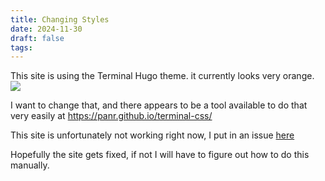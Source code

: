 ```yaml
---
title: Changing Styles
date: 2024-11-30
draft: false
tags:
---
```

This site is using the Terminal Hugo theme. it currently looks very orange. 
![](/images/Pasted%20image%2020241130181341.png)


I want to change that, and there appears to be a tool available to do that very easily at https://panr.github.io/terminal-css/

This site is unfortunately not working right now, I put in an issue [here](https://github.com/panr/terminal-css/issues/2)

Hopefully the site gets fixed, if not I will have to figure out how to do this manually. 
